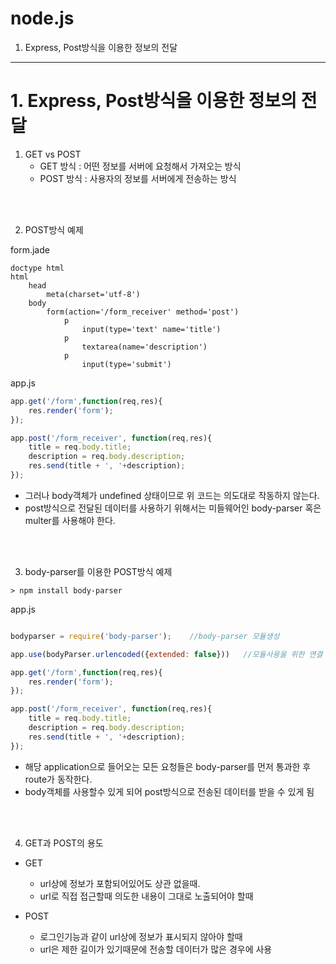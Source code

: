 # node.js

1. Express, Post방식을 이용한 정보의 전달

---------------
# 1. Express, Post방식을 이용한 정보의 전달

1. GET vs POST
    * GET 방식 : 어떤 정보를 서버에 요청해서 가져오는 방식
    * POST 방식 : 사용자의 정보를 서버에게 전송하는 방식

</br></br>

2. POST방식 예제

form.jade

```
doctype html
html 
    head
        meta(charset='utf-8')
    body
        form(action='/form_receiver' method='post')
            p
                input(type='text' name='title')
            p
                textarea(name='description')
            p
                input(type='submit')

```
app.js
```js
app.get('/form',function(req,res){
    res.render('form');
});

app.post('/form_receiver', function(req,res){
    title = req.body.title;
    description = req.body.description;
    res.send(title + ', '+description);
});

```
- 그러나 body객체가 undefined 상태이므로 위 코드는 의도대로 작동하지 않는다.
- post방식으로 전달된 데이터를 사용하기 위해서는 미들웨어인 body-parser 혹은 multer를 사용해야 한다.

</br></br>

3. body-parser를 이용한 POST방식 예제


```
> npm install body-parser
```


app.js
```js

bodyparser = require('body-parser');    //body-parser 모듈생성

app.use(bodyParser.urlencoded({extended: false}))   //모듈사용을 위한 연결

app.get('/form',function(req,res){
    res.render('form');
});

app.post('/form_receiver', function(req,res){
    title = req.body.title;
    description = req.body.description;
    res.send(title + ', '+description);
});

```
- 해당 application으로 들어오는 모든 요청들은 body-parser를 먼저 통과한 후 route가 동작한다.
- body객체를 사용할수 있게 되어 post방식으로 전송된 데이터를 받을 수 있게 됨

</br></br>

4. GET과 POST의 용도

- GET
    * url상에 정보가 포함되어있어도 상관 없을때.
    * url로 직접 접근할때 의도한 내용이 그대로 노출되어야 할때
    
- POST
    * 로그인기능과 같이 url상에 정보가 표시되지 않아야 할때
    * url은 제한 길이가 있기때문에 전송할 데이터가 많은 경우에 사용